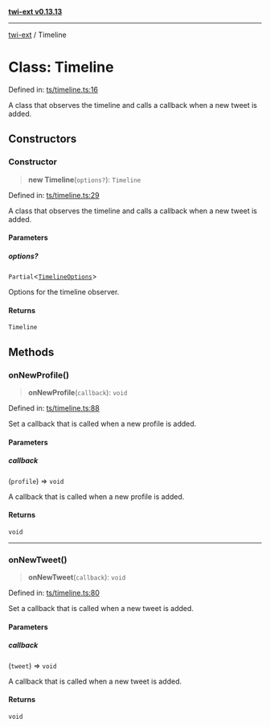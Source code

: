 [**twi-ext v0.13.13**](../README.md)

***

[twi-ext](../README.md) / Timeline

# Class: Timeline

Defined in: [ts/timeline.ts:16](https://github.com/Robot-Inventor/twi-ext/blob/db8d2997cb698cd5fee2ae46f3b7bc7c50c3658f/src/ts/timeline.ts#L16)

A class that observes the timeline and calls a callback when a new tweet is added.

## Constructors

### Constructor

> **new Timeline**(`options?`): `Timeline`

Defined in: [ts/timeline.ts:29](https://github.com/Robot-Inventor/twi-ext/blob/db8d2997cb698cd5fee2ae46f3b7bc7c50c3658f/src/ts/timeline.ts#L29)

A class that observes the timeline and calls a callback when a new tweet is added.

#### Parameters

##### options?

`Partial`\<[`TimelineOptions`](../interfaces/TimelineOptions.md)\>

Options for the timeline observer.

#### Returns

`Timeline`

## Methods

### onNewProfile()

> **onNewProfile**(`callback`): `void`

Defined in: [ts/timeline.ts:88](https://github.com/Robot-Inventor/twi-ext/blob/db8d2997cb698cd5fee2ae46f3b7bc7c50c3658f/src/ts/timeline.ts#L88)

Set a callback that is called when a new profile is added.

#### Parameters

##### callback

(`profile`) => `void`

A callback that is called when a new profile is added.

#### Returns

`void`

***

### onNewTweet()

> **onNewTweet**(`callback`): `void`

Defined in: [ts/timeline.ts:80](https://github.com/Robot-Inventor/twi-ext/blob/db8d2997cb698cd5fee2ae46f3b7bc7c50c3658f/src/ts/timeline.ts#L80)

Set a callback that is called when a new tweet is added.

#### Parameters

##### callback

(`tweet`) => `void`

A callback that is called when a new tweet is added.

#### Returns

`void`
